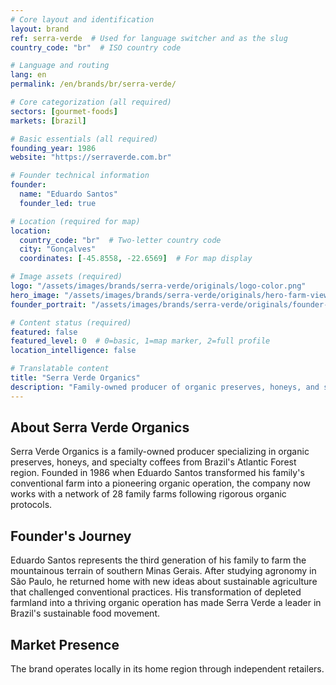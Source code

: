 ```yaml
---
# Core layout and identification
layout: brand
ref: serra-verde  # Used for language switcher and as the slug
country_code: "br"  # ISO country code

# Language and routing
lang: en
permalink: /en/brands/br/serra-verde/

# Core categorization (all required)
sectors: [gourmet-foods]
markets: [brazil]

# Basic essentials (all required)
founding_year: 1986
website: "https://serraverde.com.br"

# Founder technical information
founder:
  name: "Eduardo Santos"
  founder_led: true

# Location (required for map)
location:
  country_code: "br"  # Two-letter country code
  city: "Gonçalves"
  coordinates: [-45.8558, -22.6569]  # For map display

# Image assets (required)
logo: "/assets/images/brands/serra-verde/originals/logo-color.png"
hero_image: "/assets/images/brands/serra-verde/originals/hero-farm-view.jpg"
founder_portrait: "/assets/images/brands/serra-verde/originals/founder-portrait.jpg"

# Content status (required)
featured: false
featured_level: 0  # 0=basic, 1=map marker, 2=full profile
location_intelligence: false

# Translatable content
title: "Serra Verde Organics"
description: "Family-owned producer of organic preserves, honeys, and specialty coffees from Brazil's Atlantic Forest region."
---
```


## About Serra Verde Organics

Serra Verde Organics is a family-owned producer specializing in organic preserves, honeys, and specialty coffees from Brazil's Atlantic Forest region. Founded in 1986 when Eduardo Santos transformed his family's conventional farm into a pioneering organic operation, the company now works with a network of 28 family farms following rigorous organic protocols.

## Founder's Journey

Eduardo Santos represents the third generation of his family to farm the mountainous terrain of southern Minas Gerais. After studying agronomy in São Paulo, he returned home with new ideas about sustainable agriculture that challenged conventional practices. His transformation of depleted farmland into a thriving organic operation has made Serra Verde a leader in Brazil's sustainable food movement.

## Market Presence

The brand operates locally in its home region through independent retailers.